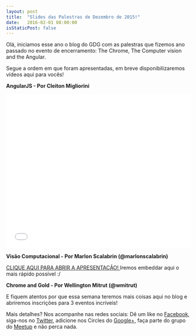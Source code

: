 ```yaml
---
layout: post
title:  "Slides das Palestras de Dezembro de 2015!"
date:   2016-02-01 08:00:00
isStaticPost: false
---
```


Olá, iniciamos esse ano o blog do GDG com as palestras que fizemos ano passado no evento de encerramento: The Chrome, The Computer vision and the Angular.

Segue a ordem em que foram apresentadas, em breve disponibilizaremos vídeos aqui para vocês!

<b>AngularJS - Por Cleiton Migliorini</b>

<iframe src="//slides.com/cleitonmigliorini/angularjs/embed" width="100%" height="420" scrolling="no" frameborder="0" webkitallowfullscreen mozallowfullscreen allowfullscreen></iframe>

<b>Visão Computacional - Por Marlon Scalabrin (@marlonscalabrin)</b>

<a href="https://docs.google.com/presentation/d/13ly8NQ17zP8XVIkrnu1i9cKmdMgp9wi26h6nW9VOhL0/present?slide=id.p4">  
CLIQUE AQUI PARA ABRIR A APRESENTAÇÃO!
</a>
<quote>Iremos embeddar aqui o mais rápido possível :/ </quote>


<b>Chrome and Gold - Por Wellington Mitrut (@wmitrut)</b>

<script async class="speakerdeck-embed" data-id="f5bea2b8c910442892e0ece7fde1c444" data-ratio="1.77777777777778" src="//speakerdeck.com/assets/embed.js"></script>


E fiquem atentos por que essa semana teremos mais coisas aqui no blog e abriremos inscrições para 3 eventos incríveis!

Mais detalhes? Nos acompanhe nas redes sociais: Dê um like no [Facebook](https://www.facebook.com/GDG-Francisco-Beltr%C3%A3o-449389415208060/), siga-nos no [Twitter](https://twitter.com/gdg_fb), adicione nos Circles do [Google+](https://plus.google.com/102178819169878551962), faça parte do grupo do  [Meetup](http://www.meetup.com/pt/GDG-Francisco-Beltrao/) e não perca nada.

<img class="img-responsive feature-image" src="{{ site.baseurl }}/img/posts/palestras/eastwood_good_ugly.jpg" style="display:none">
